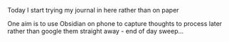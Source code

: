 Today I start trying my journal in here rather than on paper

One aim is to use Obsidian on phone to capture thoughts to process later rather than google them straight away - end of day sweep...
